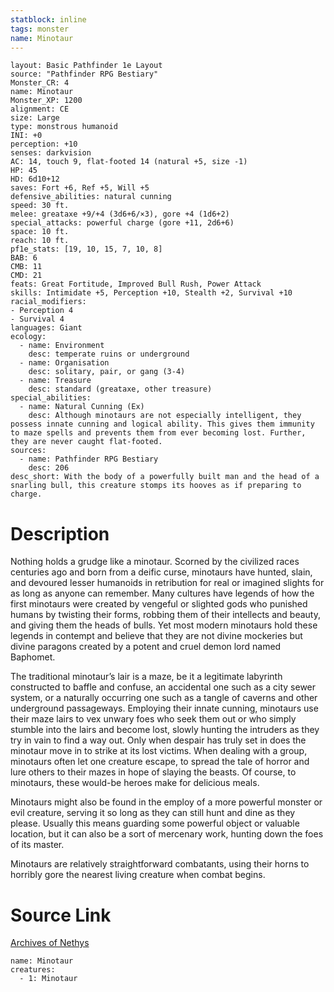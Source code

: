 ```yaml
---
statblock: inline
tags: monster
name: Minotaur
---
```

```statblock
layout: Basic Pathfinder 1e Layout
source: "Pathfinder RPG Bestiary"
Monster_CR: 4
name: Minotaur
Monster_XP: 1200
alignment: CE
size: Large
type: monstrous humanoid
INI: +0
perception: +10
senses: darkvision
AC: 14, touch 9, flat-footed 14 (natural +5, size -1)
HP: 45
HD: 6d10+12
saves: Fort +6, Ref +5, Will +5
defensive_abilities: natural cunning
speed: 30 ft.
melee: greataxe +9/+4 (3d6+6/×3), gore +4 (1d6+2)
special_attacks: powerful charge (gore +11, 2d6+6)
space: 10 ft.
reach: 10 ft.
pf1e_stats: [19, 10, 15, 7, 10, 8]
BAB: 6
CMB: 11
CMD: 21
feats: Great Fortitude, Improved Bull Rush, Power Attack
skills: Intimidate +5, Perception +10, Stealth +2, Survival +10
racial_modifiers:
- Perception 4
- Survival 4
languages: Giant
ecology:
  - name: Environment
    desc: temperate ruins or underground
  - name: Organisation
    desc: solitary, pair, or gang (3-4)
  - name: Treasure
    desc: standard (greataxe, other treasure)
special_abilities:
  - name: Natural Cunning (Ex)
    desc: Although minotaurs are not especially intelligent, they possess innate cunning and logical ability. This gives them immunity to maze spells and prevents them from ever becoming lost. Further, they are never caught flat-footed.
sources:
  - name: Pathfinder RPG Bestiary
    desc: 206
desc_short: With the body of a powerfully built man and the head of a snarling bull, this creature stomps its hooves as if preparing to charge.
```
# Description
Nothing holds a grudge like a minotaur. Scorned by the civilized races centuries ago and born from a deific curse, minotaurs have hunted, slain, and devoured lesser humanoids in retribution for real or imagined slights for as long as anyone can remember. Many cultures have legends of how the first minotaurs were created by vengeful or slighted gods who punished humans by twisting their forms, robbing them of their intellects and beauty, and giving them the heads of bulls. Yet most modern minotaurs hold these legends in contempt and believe that they are not divine mockeries but divine paragons created by a potent and cruel demon lord named Baphomet.

The traditional minotaur’s lair is a maze, be it a legitimate labyrinth constructed to baffle and confuse, an accidental one such as a city sewer system, or a naturally occurring one such as a tangle of caverns and other underground passageways. Employing their innate cunning, minotaurs use their maze lairs to vex unwary foes who seek them out or who simply stumble into the lairs and become lost, slowly hunting the intruders as they try in vain to find a way out. Only when despair has truly set in does the minotaur move in to strike at its lost victims. When dealing with a group, minotaurs often let one creature escape, to spread the tale of horror and lure others to their mazes in hope of slaying the beasts. Of course, to minotaurs, these would-be heroes make for delicious meals.

Minotaurs might also be found in the employ of a more powerful monster or evil creature, serving it so long as they can still hunt and dine as they please. Usually this means guarding some powerful object or valuable location, but it can also be a sort of mercenary work, hunting down the foes of its master.

Minotaurs are relatively straightforward combatants, using their horns to horribly gore the nearest living creature when combat begins.
# Source Link
[Archives of Nethys](https://aonprd.com/MonsterDisplay.aspx?ItemName=Minotaur)
```encounter-table
name: Minotaur
creatures:
  - 1: Minotaur
```
